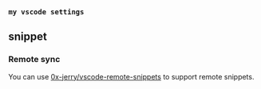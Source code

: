 <samp><b>my vscode settings</b></samp>

## snippet
### Remote sync
You can use [0x-jerry/vscode-remote-snippets](https://marketplace.visualstudio.com/items?itemName=fantasy.vscode-remote-snippets) to support remote snippets.
